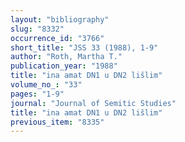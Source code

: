 ```yaml
---
layout: "bibliography"
slug: "8332"
occurrence_id: "3766"
short_title: "JSS 33 (1988), 1-9"
author: "Roth, Martha T."
publication_year: "1988"
title: "ina amat DN1 u DN2 lišlim"
volume_no_: "33"
pages: "1-9"
journal: "Journal of Semitic Studies"
title: "ina amat DN1 u DN2 lišlim"
previous_item: "8335"
---
```

